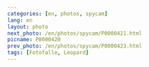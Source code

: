```yaml
---
categories: [en, photos, spycam]
lang: en
layout: photo
next_photo: /en/photos/spycam/P0000421.html
picname: P0000420
prev_photo: /en/photos/spycam/P0000423.html
tags: [Fotofalle, Leopard]
---
```

